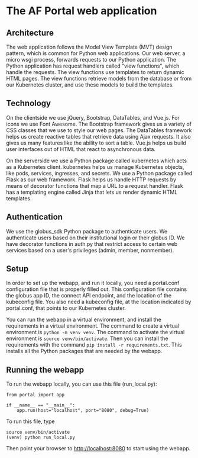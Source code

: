 # The AF Portal web application

## Architecture

The web application follows the Model View Template (MVT) design pattern, which is common for Python web applications. Our web server, a micro wsgi process, forwards requests to our Python application. The Python application has request handlers called "view functions", which handle the requests. The view functions use templates to return dynamic HTML pages. The view functions retrieve models from the database or from our Kubernetes cluster, and use these models to build the templates.

## Technology

On the clientside we use jQuery, Bootstrap, DataTables, and Vue.js. For icons we use Font Awesome. The Bootstrap framework gives us a variety of CSS classes that we use to style our web pages. The DataTables framework helps us create reactive tables that retrieve data using Ajax requests. It also gives us many features like the ability to sort a table. Vue.js helps us build user interfaces out of HTML that react to asynchronous data.

On the serverside we use a Python package called kubernetes which acts as a Kubernetes client. kubernetes helps us manage Kubernetes objects, like pods, services, ingresses, and secrets. We use a Python package called Flask as our web framework. Flask helps us handle HTTP requests by means of decorator functions that map a URL to a request handler. Flask has a templating engine called Jinja that lets us render dynamic HTML templates.

## Authentication

We use the globus_sdk Python package to authenticate users. We authenticate users based on their institutional login or their globus ID. We have decorator functions in auth.py that restrict access to certain web services based on a user's privileges (admin, member, nonmember).

## Setup

In order to set up the webapp, and run it locally, you need a portal.conf configuration file that is properly filled out. This configuration file contains the globus app ID, the connect API endpoint, and the location of the kubeconfig file. You also need a kubeconfig file, at the location indicated by portal.conf, that points to our Kubernetes cluster.

You can run the webapp in a virtual environment, and install the requirements in a virtual environment. The command to create a virtual environment is `python -m venv venv`. The command to activate the virtual environment is `source venv/bin/activate`. Then you can install the requirements with the command `pip install -r requirements.txt`. This installs all the Python packages that are needed by the webapp.

## Running the webapp

To run the webapp locally, you can use this file (run_local.py):

    from portal import app

    if __name__ == "__main__":
        app.run(host="localhost", port="8080", debug=True)

To run this file, type

    source venv/bin/activate
    (venv) python run_local.py

Then point your browser to <http://localhost:8080> to start using the webapp.
